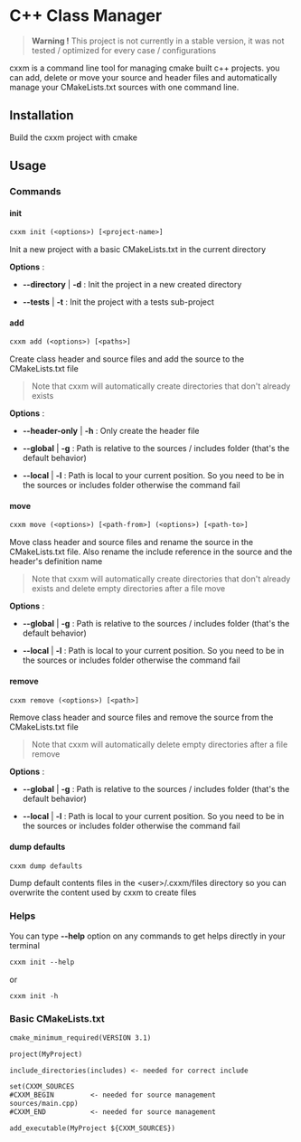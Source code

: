 # C++ Class Manager

> __Warning !__ This project is not currently in a stable version,
it was not tested / optimized for every case / configurations

cxxm is a command line tool for managing cmake built c++ projects. you can add, delete or move your source and header files and automatically manage your CMakeLists.txt sources with one command line.

## Installation

Build the cxxm project with cmake

## Usage

### Commands

#### init

```txt
cxxm init (<options>) [<project-name>]
```

Init a new project with a basic CMakeLists.txt in the current directory

__Options__ :

- __--directory__ | __-d__ : Init the project in a new created directory

- __--tests__ | __-t__ : Init the project with a tests sub-project

#### add

```txt
cxxm add (<options>) [<paths>]
```

Create class header and source files and add the source to the CMakeLists.txt file
> Note that cxxm will automatically create directories that don't already exists

__Options__ :

- __--header-only__ | __-h__ : Only create the header file

- __--global__ | __-g__ : Path is relative to the sources / includes folder (that's the default behavior)

- __--local__ | __-l__ : Path is local to your current position. So you need to be in the sources or includes folder otherwise the command fail

#### move

```txt
cxxm move (<options>) [<path-from>] (<options>) [<path-to>]
```

Move class header and source files and rename the source in the CMakeLists.txt file. Also rename the include reference in the source and the header's definition name

> Note that cxxm will automatically create directories that don't already exists and delete empty directories after a file move

__Options__ :

- __--global__ | __-g__ : Path is relative to the sources / includes folder (that's the default behavior)

- __--local__ | __-l__ : Path is local to your current position. So you need to be in the sources or includes folder otherwise the command fail

#### remove

```txt
cxxm remove (<options>) [<path>]
```

Remove class header and source files and remove the source from the CMakeLists.txt file

> Note that cxxm will automatically delete empty directories after a file remove

__Options__ :

- __--global__ | __-g__ : Path is relative to the sources / includes folder (that's the default behavior)

- __--local__ | __-l__ : Path is local to your current position. So you need to be in the sources or includes folder otherwise the command fail

#### dump defaults

```txt
cxxm dump defaults
```

Dump default contents files in the \<user\>/.cxxm/files directory so you can overwrite the content used by cxxm to create files

### Helps

You can type __--help__ option on any commands to get helps directly in your terminal

```txt
cxxm init --help
```

or

```txt
cxxm init -h
```

### Basic CMakeLists.txt

```txt
cmake_minimum_required(VERSION 3.1)

project(MyProject)

include_directories(includes) <- needed for correct include

set(CXXM_SOURCES
#CXXM_BEGIN         <- needed for source management
sources/main.cpp)
#CXXM_END           <- needed for source management

add_executable(MyProject ${CXXM_SOURCES})
```
